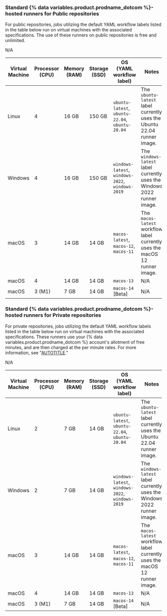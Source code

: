 <!-- If you update this table, you should also update the table in data/reusables/actions/jobs/section-choosing-the-runner-for-a-job.md -->

### Standard {% data variables.product.prodname_dotcom %}-hosted runners for Public repositories

For public repositories, jobs utilizing the default YAML workflow labels listed in the table below run on virtual machines with the associated specifications. The use of these runners on public repositories is free and unlimited.

<table style="width:100%">
<thead>
  <tr>
    <th scope="col" style="width:10%"><b>Virtual Machine</b></th>
    <th scope="col" style="width:10%"><b>Processor (CPU)</b></th>
    <th scope="col" style="width:10%"><b>Memory (RAM)</b></th>
    <th scope="col" style="width:10%"><b>Storage (SSD)</b></th>
    <th scope="col" style="width:20%"><b>OS (YAML workflow label)</b></th>
    <th scope="col" style="width:40%"><b>Notes</b></th>
  </tr>
</thead>
<tbody>
<tr>
<td>
Linux
</td>
<td>
4
</td>
<td>
16 GB
</td>
<td>
150 GB
</td>
<td>
<code>ubuntu-latest</code>, <code>ubuntu-22.04</code>, <code>ubuntu-20.04</code>
</td>
<td>
The <code>ubuntu-latest</code> label currently uses the Ubuntu 22.04 runner image.
</td>
</tr>
<tr>
<td>
Windows
</td>
<td>
4
</td>
<td>16 GB
</td>
<td>
150 GB
</td>
<td>
<code>windows-latest</code>, <code>windows-2022</code>, <code>windows-2019</code>
</td>
<td>
The <code>windows-latest</code> label currently uses the Windows 2022 runner image.
</td>
</tr>
<tr>
<td>
macOS
</td>
<td>
3
</td>
<td>
14 GB
</td>
<td>
14 GB
</td>
<td>
<code>macos-latest</code>, <code>macos-12</code>, <code>macos-11</code>
</td>
<td>
The <code>macos-latest</code> workflow label currently uses the macOS 12 runner image.
</td>
</tr>
<tr>
<td>
macOS
</td>
<td>
4
</td>
<td>
14 GB
</td>
<td>
14 GB
</td>
<td>
<code>macos-13</code>
</td>
<td>
N/A
</td>
</tr>
<tr>
<td>
macOS
</td>
<td>
3 (M1)
</td>
<td>
7 GB
</td>
N/A
<td>
14 GB
</td>
<td>
<code>macos-14</code> [Beta]
</td>
<td>
N/A
</td>
</tr>
</tbody>
</table>

### Standard {% data variables.product.prodname_dotcom %}-hosted runners for Private repositories

For private repositories, jobs utilizing the default YAML workflow labels listed in the table below run on virtual machines with the associated specifications. These runners use your {% data variables.product.prodname_dotcom %} account's allotment of free minutes, and are then charged at the per minute rates. For more information, see "[AUTOTITLE](/billing/managing-billing-for-github-actions/about-billing-for-github-actions#per-minute-rates)."

<table style="width:100%">
<thead>
  <tr>
    <th scope="col" style="width:10%"><b>Virtual Machine</b></th>
    <th scope="col" style="width:10%"><b>Processor (CPU)</b></th>
    <th scope="col" style="width:10%"><b>Memory (RAM)</b></th>
    <th scope="col" style="width:10%"><b>Storage (SSD)</b></th>
    <th scope="col" style="width:20%"><b>OS (YAML workflow label)</b></th>
    <th scope="col" style="width:40%"><b>Notes</b></th>
  </tr>
</thead>
<tbody>
<td>
Linux
</td>
<td>
2
</td>
<td>
7 GB
</td>
<td>
14 GB
</td>
<td>
<code>ubuntu-latest</code>, <code>ubuntu-22.04</code>, <code>ubuntu-20.04</code>
</td>
<td>
The <code>ubuntu-latest</code> label currently uses the Ubuntu 22.04 runner image.
</td>
</tr>
<tr>
<td>
Windows
</td>
<td>
2
</td>
<td>7 GB
</td>
<td>
14 GB
</td>
<td>
<code>windows-latest</code>, <code>windows-2022</code>, <code>windows-2019</code>
</td>
<td>
The <code>windows-latest</code> label currently uses the Windows 2022 runner image.
</td>
</tr>
<tr>
<td>
macOS
</td>
<td>
3
</td>
<td>
14 GB
</td>
<td>
14 GB
</td>
<td>
<code>macos-latest</code>, <code>macos-12</code>, <code>macos-11</code>
</td>
<td>
The <code>macos-latest</code> workflow label currently uses the macOS 12 runner image.
</td>
</tr>
<tr>
<td>
macOS
</td>
<td>
4
</td>
<td>
14 GB
</td>
<td>
14 GB
</td>
<td>
<code>macos-13</code>
</td>
<td>
N/A
</td>
</tr>
<tr>
<td>
macOS
</td>
<td>
3 (M1)
</td>
<td>
7 GB
</td>
N/A
<td>
14 GB
</td>
<td>
<code>macos-14</code> [Beta]
</td>
<td>
N/A
</td>
</tr>
</tbody>
</table>
